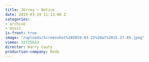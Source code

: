 ```yaml
---
title: JGrrey — Notice
date: 2019-03-29 11:13:00 Z
categories:
- archive
- music
is-front: true
image: "/uploads/Screenshot%202019-03-25%20at%2015.27.05.jpeg"
vimeo: 32725633
director: Harry Cauty
production-company: Kode
---
```


